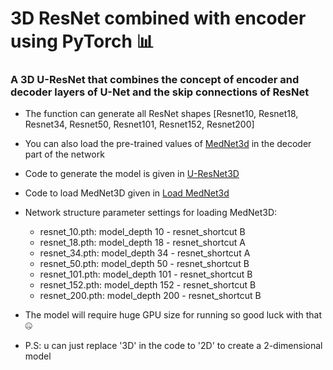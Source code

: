 # 3D ResNet combined with encoder using PyTorch :bar_chart:

### A 3D U-ResNet that combines the concept of encoder and decoder layers of U-Net and the skip connections of ResNet

- The function can generate all ResNet shapes [Resnet10, Resnet18, Resnet34, Resnet50, Resnet101, Resnet152, Resnet200]

- You can also load the pre-trained values of [MedNet3d](https://github.com/Tencent/MedicalNet) in the decoder part of the network

- Code to generate the model is given in [U-ResNet3D](https://github.com/rigvedrs/U-Resnet/blob/main/U-ResNet3D.ipynb)

- Code to load MedNet3D given in [Load MedNet3d](https://github.com/rigvedrs/U-Resnet/blob/main/Load%20MedNet3d.ipynb)

- Network structure parameter settings for loading MedNet3D:
  - resnet_10.pth: model_depth 10 - resnet_shortcut B
  - resnet_18.pth: model_depth 18 - resnet_shortcut A
  - resnet_34.pth: model_depth 34 - resnet_shortcut A
  - resnet_50.pth: model_depth 50 - resnet_shortcut B
  - resnet_101.pth: model_depth 101 - resnet_shortcut B
  - resnet_152.pth: model_depth 152 - resnet_shortcut B
  - resnet_200.pth: model_depth 200 - resnet_shortcut B
  
- The model will require huge GPU size for running so good luck with that :zipper_mouth_face:

- P.S: u can just replace '3D' in the code to '2D' to create a 2-dimensional model

